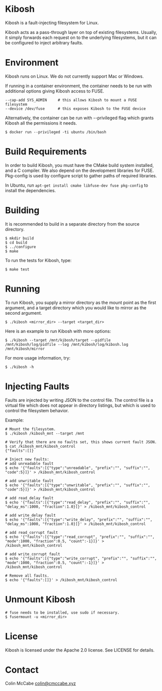 # Kibosh

Kibosh is a fault-injecting filesystem for Linux.

Kibosh acts as a pass-through layer on top of existing filesystems.  Usually,
it simply forwards each request on to the underlying filesystems, but it can be
configured to inject arbitrary faults.

# Environment

Kibosh runs on Linux.  We do not currently support Mac or Windows.

If running in a container environment, the container needs to be run with 
additional options giving Kibosh access to FUSE.

    --cap-add SYS_ADMIN     # this allows Kibosh to mount a FUSE filesystem
    --device /dev/fuse      # this exposes Kibosh to the FUSE device
    
Alternatively, the container can be run with --privileged flag which grants
Kibosh all the permissions it needs.

    $ docker run --privileged -ti ubuntu /bin/bash

# Build Requirements

In order to build Kibosh, you must have the CMake build system installed, and a
C compiler.  We also depend on the development libraries for FUSE.  Pkg-config is
used by configure script to gather paths of required libraries.

In Ubuntu, run `apt-get install cmake libfuse-dev fuse pkg-config` to install the dependencies.

# Building

It is recommended to build in a separate directory from the source directory.

    $ mkdir build
    $ cd build
    $ ../configure
    $ make

To run the tests for Kibosh, type:

    $ make test

# Running

To run Kibosh, you supply a mirror directory as the mount point as the first argument, 
and a target directory which you would like to mirror as the second argument.

    $ ./kibosh <mirror_dir> --target <target_dir>
    
Here is an example to run Kibosh with more options:

    $ ./kibosh --target /mnt/kibosh/target --pidfile /mnt/kibosh/log/pidfile --log /mnt/kibosh/log/kibosh.log /mnt/kibosh/mirror

For more usage information, try:

    $ ./kibosh -h

# Injecting Faults

Faults are injected by writing JSON to the control file.  The control file is a
virtual file which does not appear in directory listings, but which is used to
control the filesystem behavior.

Example:

    # Mount the filesystem.
    $ ./kibosh /kibosh_mnt --target /mnt

    # Verify that there are no faults set, this shows current fault JSON.
    $ cat /kibosh_mnt/kibosh_control
    {"faults":[]}

    # Inject new faults:
    # add unreadable fault
    $ echo '{"faults":[{"type":"unreadable", "prefix":"", "suffix":"", "code":5}]}' > /kibosh_mnt/kibosh_control
    
    # add unwritable fault
    $ echo '{"faults":[{"type":"unwritable", "prefix":"", "suffix":"", "code":5}]}' > /kibosh_mnt/kibosh_control
    
    # add read_delay fault
    $ echo '{"faults":[{"type":"read_delay", "prefix":"", "suffix":"", "delay_ms":1000, "fraction":1.0}]}' > /kibosh_mnt/kibosh_control
    
    # add write_delay fault
    $ echo '{"faults":[{"type":"write_delay", "prefix":"", "suffix":"", "delay_ms":1000, "fraction":1.0}]}' > /kibosh_mnt/kibosh_control

    # add read_corrupt fault
    $ echo '{"faults":[{"type":"read_corrupt", "prefix":"", "suffix":"", "mode":1000, "fraction":0.5, "count":-1}]}' > /kibosh_mnt/kibosh_control
    
    # add write_corrupt fault
    $ echo '{"faults":[{"type":"write_corrupt", "prefix":"", "suffix":"", "mode":1000, "fraction":0.5, "count":-1}]}' > /kibosh_mnt/kibosh_control
    
    # Remove all faults.
    $ echo '{"faults":[]}' > /kibosh_mnt/kibosh_control

# Unmount Kibosh

    # fuse needs to be installed, use sudo if necessary.
    $ fusermount -u <mirror_dir>

# License

Kibosh is licensed under the Apache 2.0 license.  See LICENSE for details.

# Contact

Colin McCabe <colin@cmccabe.xyz>
